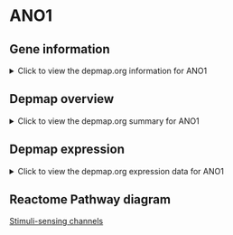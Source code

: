 <h1>ANO1</h1>

<h2>Gene information</h2>
<details>
  <summary>Click to view the depmap.org information for ANO1</summary>
  <iframe src="https://depmap.org/portal/gene/ANO1?tab=about" style="border:none;width:100%;height:800px"></iframe>
</details>

<h2>Depmap overview</h2>
<details>
  <summary>Click to view the depmap.org summary for ANO1</summary>
  <iframe src="https://depmap.org/portal/gene/ANO1?tab=overview" style="border:none;width:100%;height:800px"></iframe>
</details>

<h2>Depmap expression</h2>
<details>
  <summary>Click to view the depmap.org expression data for ANO1</summary>
  <iframe src="https://depmap.org/portal/gene/ANO1?tab=characterization" style="border:none;width:100%;height:800px"></iframe>
</details>



<h2>Reactome Pathway diagram</h2>
<a href="https://reactome.org/PathwayBrowser/#/R-HSA-2672351" target="_BLANK">Stimuli-sensing channels</a>



